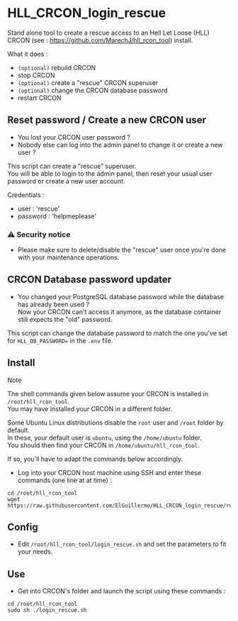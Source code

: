 # HLL_CRCON_login_rescue
Stand alone tool to create a rescue access to an Hell Let Loose (HLL) CRCON (see : https://github.com/MarechJ/hll_rcon_tool) install.

What it does :  
- `(optional)` rebuild CRCON  
- stop CRCON  
- `(optional)` create a "rescue" CRCON superuser  
- `(optional)` change the CRCON database password  
- restart CRCON

## Reset password / Create a new CRCON user

- You lost your CRCON user password ?  
- Nobody else can log into the admin panel to change it or create a new user ?

This script can create a "rescue" superuser.  
You will be able to login to the admin panel, then reset your usual user password or create a new user account.  

Credentials :  
- user : 'rescue'  
- password : 'helpmeplease'

### :warning: Security notice
- Please make sure to delete/disable the "rescue" user once you're done with your maintenance operations.

## CRCON Database password updater

- You changed your PostgreSQL database password while the database has already been used ?  
  Now your CRCON can't access it anymore, as the database container still expects the "old" password.

This script can change the database password to match the one you've set for `HLL_DB_PASSWORD=` in the `.env` file.

## Install

> [!NOTE]
> The shell commands given below assume your CRCON is installed in `/root/hll_rcon_tool`.  
> You may have installed your CRCON in a different folder.  
>   
> Some Ubuntu Linux distributions disable the `root` user and `/root` folder by default.  
> In these, your default user is `ubuntu`, using the `/home/ubuntu` folder.  
> You should then find your CRCON in `/home/ubuntu/hll_rcon_tool`.  
>   
> If so, you'll have to adapt the commands below accordingly.

- Log into your CRCON host machine using SSH and enter these commands (one line at at time) :
```shell
cd /root/hll_rcon_tool
wget https://raw.githubusercontent.com/ElGuillermo/HLL_CRCON_login_rescue/refs/heads/main/login_rescue.sh
```

## Config
- Edit `/root/hll_rcon_tool/login_rescue.sh` and set the parameters to fit your needs.

## Use
- Get into CRCON's folder and launch the script using these commands :
```shell
cd /root/hll_rcon_tool
sudo sh ./login_rescue.sh
```
